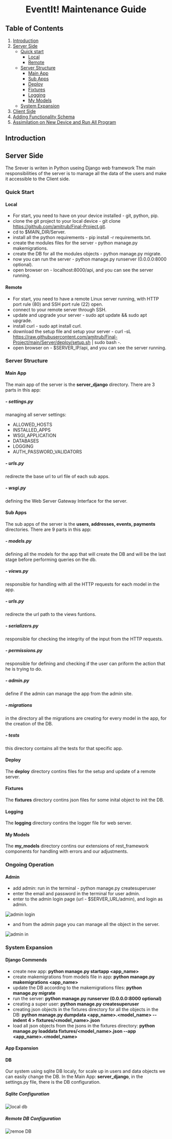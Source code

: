 # <center> EventIt! Maintenance Guide</center>

## Table of Contents
1. [Introduction](#introduction)
2. [Server Side](#server-side)
	* [Quick start](#quick-start)
	 	* [Local](#local)
		* [Remote](#remote)
	* [Server Structure](#server-structure)	
	 	* [Main App](#main-app)
		* [Sub Apps](#sub-apps)
		* [Deploy](#deploy)
		* [Fixtures](#fixtures)
		* [Logging](#logging)
		* [My Models](#my-models)
	* [System Expansion](#system-expansion)
3. [Client Side](#client-side)
4. [Adding Functionality Schema](#adding-functionality-schema)
5. [Assimilation on New Device and Run All Program](#assimilation-on-new-device-and-run-all-program)

## Introduction
## Server Side
The Srever is writen in Python useing Django web framework
The main responsibilities of the server is to manage all the data of the users and make it accessible to the Client side.

### Quick Start
#### Local
* For start, you need to have on your device installed - git, python, pip.
* clone the git project to your local device - git clone https://github.com/amitrub/Final-Project.git.
* cd to $MAIN_DIR/Server.
* install all the python requirements - pip install -r requirements.txt.
* create the modules files for the server - python manage.py makemigrations.
* create the DB for all the modules objects - python manage.py migrate.
* now you can run the server - python manage.py runserver (0.0.0.0:8000 optional).
* open browser on - localhost:8000/api, and you can see the server running.

#### Remote 
* For start, you need to have a remote Linux server running, with HTTP port rule (80) and SSH port rule (22) open.
* connect to your remote server through SSH.
* update and upgrade your server - sudo apt update && sudo apt upgrade.
* install curl - sudo apt install curl.
* download the setup file and setup your server - curl -sL https://raw.githubusercontent.com/amitrub/Final-Project/main/Server/deploy/setup.sh | sudo bash -.
* open browser on - $SERVER_IP/api, and you can see the server running.

### Server Structure
#### Main App
The main app of the server is the **server_django** directory.
There are 3 parts in this app:
##### - settings.py
managing all server settings:
- ALLOWED_HOSTS
- INSTALLED_APPS
- WSGI_APPLICATION
- DATABASES
- LOGGING
- AUTH_PASSWORD_VALIDATORS
##### - urls.py
redirecte the base url to url file of each sub apps.
##### - wsgi.py
defining the Web Server Gateway Interface for the server.
#### Sub Apps
The sub apps of the server is the **users, addresses, events, payments** directories.
There are 9 parts in this app:
##### - models.py
defining all the models for the app that will create the DB and will be the last stage before performing queries on the db.
##### - views.py
responsible for handling with all the HTTP requests for each model in the app.
##### - urls.py
redirecte the url path to the views funtions.
##### - serializers.py
responsible for checking the integrity of the input from the HTTP requests. 
##### - permissions.py
responsible for defining and checking if the user can priform the action that he is trying to do. 
##### - admin.py
define if the admin can manage the app from the admin site.
##### - migrations
in the directory all the migrations are creating for every model in the app, for the creation of the DB.
##### - tests
this directory contains all the tests for that specific app.
#### Deploy
The **deploy** directory contins files for the setup and update of a remote server.
#### Fixtures
The **fixtures** directory contins json files for some inital object to init the DB.
#### Logging
The **logging** directory contins the logger file for web server.
#### My Models
The **my_models** directory contins our extensions of rest_framework components for handling with errors and our adjustments.

### Ongoing Operation
#### Admin
- add admin: run in the terminal - python manage.py createsuperuser
- enter the email and password in the terminal for user admin.
- enter to the admin login page (url - $SERVER_URL/admin), and login as admin.

![admin login](https://user-images.githubusercontent.com/48449311/174335733-4bd8f19b-abf4-4267-9a29-6815b56d7f6c.PNG)

- and from the admin page you can manage all the object in the server.

![admin in](https://user-images.githubusercontent.com/48449311/174336253-42a274c1-8fa8-45a5-b92b-c55fe8766bd9.PNG)


### System Expansion
#### Django Commends
- create new app:
	**python manage.py startapp <app_name>**
- create makemigrations from models file in app:
	**python manage.py makemigrations <app_name>**
- update the DB according to the makemigrations files:
	**python manage.py migrate**
- run the server:
	**python manage.py runserver (0.0.0.0:8000 optional)**
- creating a super user:
	**python manage.py createsuperuser**
- creating json objects in the fixtures directory for all the objects in the DB:
	**python manage.py dumpdata <app_name>.<model_name> --indent 4 > fixtures/<model_name>.json**
- load all json objects from the jsons in the fixtures directory:
	**python manage.py loaddata fixtures/<model_name>.json --app <app_name>.<model_name>**

#### App Expansion

#### DB
Our system using sqlite DB localy, for scale up in users and data objects we can easily change the DB.
In the Main App: **server_django**, in the settings.py file, there is the DB configuration.
##### Sqlite Configuration
![local db](https://user-images.githubusercontent.com/48449311/174341371-019ae403-80b5-420e-aa2e-b1a0a01e2831.PNG)

##### Remote DB Configuration
![remoe DB](https://user-images.githubusercontent.com/48449311/174341394-9fcf619b-77a1-4d26-8ab2-a9604b8cf301.PNG)


